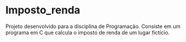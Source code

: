 # Imposto_renda
Projeto desenvolvido para a disciplina de Programação. Consiste em um programa em C que calcula o imposto de renda de um lugar fictício.
